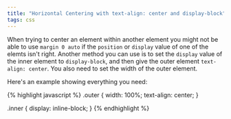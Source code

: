 ```yaml
---
title: "Horizontal Centering with text-align: center and display-block"
tags: css
---
```


When trying to center an element within another element you might not be able to use `margin 0 auto` if the `position` or `display` value of one of the elemts isn't right. Another method you can use is to set the `display` value of the inner element to `display-block`, and then give the outer element `text-align: center`. You also need to set the width of the outer element.

Here's an example showing everything you need:

{% highlight javascript %}
.outer {
  width: 100%;
  text-align: center;
}

.inner {
  display: inline-block;
}
{% endhighlight %}
